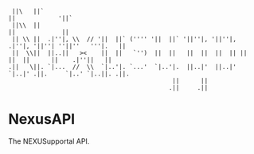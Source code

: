      ||\   ||`                                                                       ||            '||` 
     ||\\  ||                                                                        ||             ||  
     || \\ ||  .|''|, \\  // '||  ||` ('''' '||  ||` '||''|, '||''|, .|''|, '||''| ''||''   '''|.   ||  
     ||  \\||  ||..||   ><    ||  ||   `'')  ||  ||   ||  ||  ||  || ||  ||  ||      ||    .|''||   ||  
    .||   \||. `|...  //  \\  `|..'|. `...'  `|..'|.  ||..|'  ||..|' `|..|' .||.     `|..' `|..||. .||. 
                                                  ||      ||                                        
                                                 .||     .||                              

# NexusAPI
The NEXUSupportal API.
